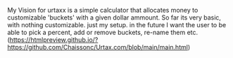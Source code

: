 My Vision for urtaxx is a simple calculator that allocates money to customizable 'buckets' with a given dollar ammount.
So far its very basic, with nothing customizable. just my setup.
in the future I want the user to be able to pick a percent, add or remove buckets, re-name them etc.
(https://htmlpreview.github.io/?https://github.com/Chaissonc/Urtax.com/blob/main/main.html)
